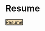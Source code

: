 # Resume

<a href="https://israilkhan01.github.io/learning-git/" style="height:30px; border:1px solid black;color=green; background-color:wheat" >Resume </a>

